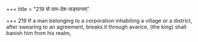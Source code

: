 +++
title = "219 यो ग्राम-देश-सङ्घानाम्"

+++
219	If a man belonging to a corporation inhabiting a village or a district, after swearing to an agreement, breaks it through avarice, (the king) shall banish him from his realm,